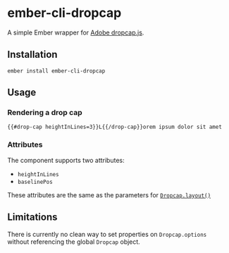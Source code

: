 # ember-cli-dropcap

A simple Ember wrapper for [Adobe dropcap.js][dropcap].

## Installation

    ember install ember-cli-dropcap
    
## Usage

### Rendering a drop cap

    {{#drop-cap heightInLines=3}}L{{/drop-cap}}orem ipsum dolor sit amet
    
### Attributes

The component supports two attributes:

* `heightInLines`
* `baselinePos`

These attributes are the same as the parameters for [`Dropcap.layout()`][layout]

[dropcap]: https://github.com/adobe-webplatform/dropcap.js
[layout]: https://github.com/adobe-webplatform/dropcap.js#dropcaplayoutdropcapref-heightinlines-baselinepos

## Limitations

There is currently no clean way to set properties on `Dropcap.options` without referencing the global `Dropcap` object.
